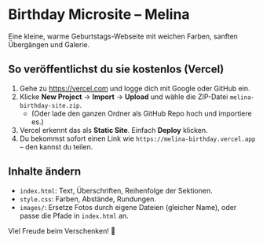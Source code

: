 # Birthday Microsite – Melina

Eine kleine, warme Geburtstags-Webseite mit weichen Farben, sanften Übergängen und Galerie.

## So veröffentlichst du sie **kostenlos** (Vercel)
1. Gehe zu https://vercel.com und logge dich mit Google oder GitHub ein.
2. Klicke **New Project** → **Import** → **Upload** und wähle die ZIP-Datei `melina-birthday-site.zip`.
   - (Oder lade den ganzen Ordner als GitHub Repo hoch und importiere es.)
3. Vercel erkennt das als **Static Site**. Einfach **Deploy** klicken.
4. Du bekommst sofort einen Link wie `https://melina-birthday.vercel.app` – den kannst du teilen.

## Inhalte ändern
- `index.html`: Text, Überschriften, Reihenfolge der Sektionen.
- `style.css`: Farben, Abstände, Rundungen.
- `images/`: Ersetze Fotos durch eigene Dateien (gleicher Name), oder passe die Pfade in `index.html` an.

Viel Freude beim Verschenken! 🎂
